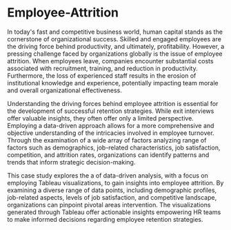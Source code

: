 # Employee-Attrition
In today's fast and competitive business world, human capital stands as the cornerstone of organizational success. Skilled and engaged employees are the driving force behind productivity, and ultimately, profitability. However, a pressing challenge faced by organizations globally is the issue of employee attrition. When employees leave, companies encounter substantial costs associated with recruitment, training, and reduction in productivity. Furthermore, the loss of experienced staff results in the erosion of institutional knowledge and experience, potentially impacting team morale and overall organizational effectiveness.

Understanding the driving forces behind employee attrition is essential for the development of successful retention strategies. While exit interviews offer valuable insights, they often offer only a limited perspective. Employing a data-driven approach allows for a more comprehensive and objective understanding of the intricacies involved in employee turnover. Through the examination of a wide array of factors analyzing range of factors such as demographics, job-related characteristics, job satisfaction, competition, and attrition rates, organizations can identify patterns and trends that inform strategic decision-making.

This case study explores the a of data-driven analysis, with a focus on employing Tableau visualizations, to gain insights into employee attrition. By examining a diverse range of data points, including demographic profiles, job-related aspects, levels of job satisfaction, and competitive landscape, organizations can pinpoint pivotal areas intervention. The visualizations generated through Tableau offer actionable insights empowering HR teams to make informed decisions regarding employee retention strategies.
